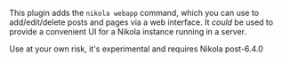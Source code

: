This plugin adds the ``nikola webapp`` command, which you can use
to add/edit/delete posts and pages via a web interface. It *could*
be used to provide a convenient UI for a Nikola instance running in
a server.

Use at your own risk, it's experimental and requires Nikola post-6.4.0
